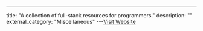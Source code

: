 ---
title: "A collection of full-stack resources for programmers."
description: ""
external_category: "Miscellaneous"
---[Visit Website](https://github.com/charlax/professional-programming)

